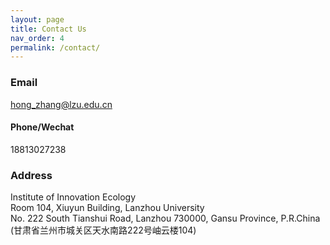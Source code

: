 ```yaml
---
layout: page
title: Contact Us 
nav_order: 4
permalink: /contact/
---
```


### Email
hong_zhang@lzu.edu.cn

#### Phone/Wechat

18813027238

### Address
Institute of Innovation Ecology<br/>
Room 104, Xiuyun Building, Lanzhou University<br/>
No. 222 South Tianshui Road, Lanzhou 730000, Gansu Province, P.R.China<br/>
(甘肃省兰州市城关区天水南路222号岫云楼104)
